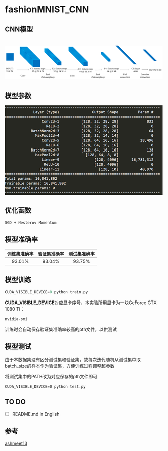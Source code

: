 # fashionMNIST_CNN

## CNN模型

# ![CNN Model](images/CNN.png)

## 模型参数

![Summary](images/CNN_summary.png)

## 优化函数

```
SGD + Nesterov Momentum
```

## 模型准确率

| 训练集准确率            | 验证集准确率             | 测试集准确率            |
| ----------------------- | ------------------------ | ----------------------- |
| <center>93.01%</center> | <center>93.04%</center> | <center>93.75%</center> |

## 模型训练

```python
CUDA_VISIBLE_DEVICE=0 python train.py
```

**CUDA_VISIBLE_DEVICE**对应显卡序号，本实验所用显卡为一块GeForce GTX 1080 Ti：

```python
nvidia-smi
```

训练时会自动保存验证集准确率较高的pth文件，以供测试

## 模型测试

由于本数据集没有区分测试集和验证集，故每次迭代随机从测试集中取batch_size的样本作为验证集，方便训练过程调整超参数

将测试集中的PATH改为对应保存的pth文件即可

```
CUDA_VISIBLE_DEVICE=0 python test.py
```

## TO DO

- [ ] README.md in English

## 参考

[ashmeet13](https://github.com/ashmeet13)

